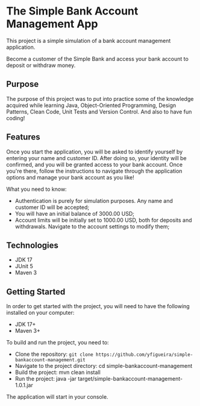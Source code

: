 # The Simple Bank Account Management App
This project is a simple simulation of a bank account management application.

Become a customer of the Simple Bank and access your bank account to deposit or withdraw money.

## Purpose
The purpose of this project was to put into practice some of the knowledge acquired while learning Java, 
Object-Oriented Programming, Design Patterns, Clean Code, Unit Tests and Version Control. And also to have fun coding!

## Features
Once you start the application, you will be asked to identify yourself by entering your name and customer ID.
After doing so, your identity will be confirmed, and you will be granted access to your bank account. 
Once you're there, follow the instructions to navigate through the application options and manage your bank account
as you like!

What you need to know:
* Authentication is purely for simulation purposes. Any name and customer ID will be accepted;
* You will have an initial balance of 3000.00 USD;
* Account limits will be initially set to 1000.00 USD, both for deposits and withdrawals. Navigate to the account settings to modify them;

## Technologies
* JDK 17
* JUnit 5
* Maven 3

## Getting Started
In order to get started with the project, you will need to have the following installed on your computer:

* JDK 17+
* Maven 3+

To build and run the project, you need to:

* Clone the repository: `git clone https://github.com/yfigueira/simple-bankaccount-management.git`
* Navigate to the project directory: cd simple-bankaccount-management
* Build the project: mvn clean install
* Run the project: java -jar target/simple-bankaccount-management-1.0.1.jar

The application will start in your console.